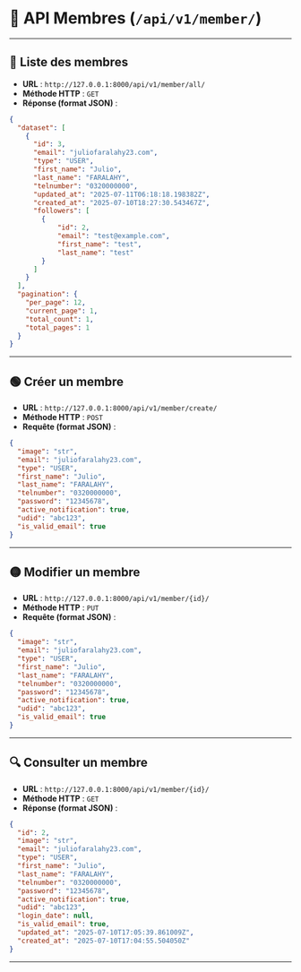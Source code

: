 # 📘 API Membres (`/api/v1/member/`)

---

## 🔹 Liste des membres

- **URL** : `http://127.0.0.1:8000/api/v1/member/all/`
- **Méthode HTTP** : `GET`
- **Réponse (format JSON)** :

```json
{
  "dataset": [
    {
      "id": 3,
      "email": "juliofaralahy23.com",
      "type": "USER",
      "first_name": "Julio",
      "last_name": "FARALAHY",
      "telnumber": "0320000000",
      "updated_at": "2025-07-11T06:18:18.198382Z",
      "created_at": "2025-07-10T18:27:30.543467Z",
      "followers": [
        {
            "id": 2,
            "email": "test@example.com",
            "first_name": "test",
            "last_name": "test"
        }
      ]
    }
  ],
  "pagination": {
    "per_page": 12,
    "current_page": 1,
    "total_count": 1,
    "total_pages": 1
  }
}
```

---

## 🟢 Créer un membre

- **URL** : `http://127.0.0.1:8000/api/v1/member/create/`
- **Méthode HTTP** : `POST`
- **Requête (format JSON)** :

```json
{
  "image": "str",
  "email": "juliofaralahy23.com",
  "type": "USER",
  "first_name": "Julio",
  "last_name": "FARALAHY",
  "telnumber": "0320000000",
  "password": "12345678",
  "active_notification": true,
  "udid": "abc123",
  "is_valid_email": true
}
```

---

## 🟡 Modifier un membre

- **URL** : `http://127.0.0.1:8000/api/v1/member/{id}/`
- **Méthode HTTP** : `PUT`
- **Requête (format JSON)** :

```json
{
  "image": "str",
  "email": "juliofaralahy23.com",
  "type": "USER",
  "first_name": "Julio",
  "last_name": "FARALAHY",
  "telnumber": "0320000000",
  "password": "12345678",
  "active_notification": true,
  "udid": "abc123",
  "is_valid_email": true
}
```

---

## 🔍 Consulter un membre

- **URL** : `http://127.0.0.1:8000/api/v1/member/{id}/`
- **Méthode HTTP** : `GET`
- **Réponse (format JSON)** :

```json
{
  "id": 2,
  "image": "str",
  "email": "juliofaralahy23.com",
  "type": "USER",
  "first_name": "Julio",
  "last_name": "FARALAHY",
  "telnumber": "0320000000",
  "password": "12345678",
  "active_notification": true,
  "udid": "abc123",
  "login_date": null,
  "is_valid_email": true,
  "updated_at": "2025-07-10T17:05:39.861009Z",
  "created_at": "2025-07-10T17:04:55.504050Z"
}
```

---